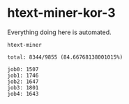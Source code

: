 # htext-miner-kor-3

Everything doing here is automated.

```
htext-miner

total: 8344/9855 (84.66768138001015%)

job0: 1507
job1: 1746
job2: 1647
job3: 1801
job4: 1643
```